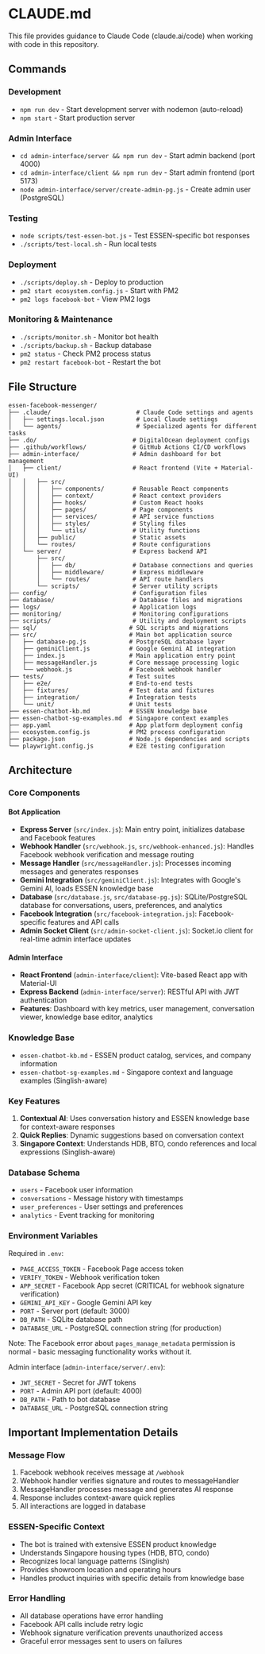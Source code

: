 # CLAUDE.md

This file provides guidance to Claude Code (claude.ai/code) when working with code in this repository.

## Commands

### Development
- `npm run dev` - Start development server with nodemon (auto-reload)
- `npm start` - Start production server

### Admin Interface
- `cd admin-interface/server && npm run dev` - Start admin backend (port 4000)
- `cd admin-interface/client && npm run dev` - Start admin frontend (port 5173)
- `node admin-interface/server/create-admin-pg.js` - Create admin user (PostgreSQL)

### Testing
- `node scripts/test-essen-bot.js` - Test ESSEN-specific bot responses
- `./scripts/test-local.sh` - Run local tests

### Deployment
- `./scripts/deploy.sh` - Deploy to production
- `pm2 start ecosystem.config.js` - Start with PM2
- `pm2 logs facebook-bot` - View PM2 logs

### Monitoring & Maintenance
- `./scripts/monitor.sh` - Monitor bot health
- `./scripts/backup.sh` - Backup database
- `pm2 status` - Check PM2 process status
- `pm2 restart facebook-bot` - Restart the bot

## File Structure

```
essen-facebook-messenger/
├── .claude/                        # Claude Code settings and agents
│   ├── settings.local.json         # Local Claude settings
│   └── agents/                     # Specialized agents for different tasks
├── .do/                           # DigitalOcean deployment configs
├── .github/workflows/             # GitHub Actions CI/CD workflows
├── admin-interface/               # Admin dashboard for bot management
│   ├── client/                    # React frontend (Vite + Material-UI)
│   │   ├── src/
│   │   │   ├── components/        # Reusable React components
│   │   │   ├── context/           # React context providers
│   │   │   ├── hooks/             # Custom React hooks
│   │   │   ├── pages/             # Page components
│   │   │   ├── services/          # API service functions
│   │   │   ├── styles/            # Styling files
│   │   │   └── utils/             # Utility functions
│   │   ├── public/                # Static assets
│   │   └── routes/                # Route configurations
│   └── server/                    # Express backend API
│       ├── src/
│       │   ├── db/                # Database connections and queries
│       │   ├── middleware/        # Express middleware
│       │   └── routes/            # API route handlers
│       └── scripts/               # Server utility scripts
├── config/                        # Configuration files
├── database/                      # Database files and migrations
├── logs/                          # Application logs
├── monitoring/                    # Monitoring configurations
├── scripts/                       # Utility and deployment scripts
├── sql/                          # SQL scripts and migrations
├── src/                          # Main bot application source
│   ├── database-pg.js            # PostgreSQL database layer
│   ├── geminiClient.js           # Google Gemini AI integration
│   ├── index.js                  # Main application entry point
│   ├── messageHandler.js         # Core message processing logic
│   └── webhook.js                # Facebook webhook handler
├── tests/                        # Test suites
│   ├── e2e/                      # End-to-end tests
│   ├── fixtures/                 # Test data and fixtures
│   ├── integration/              # Integration tests
│   └── unit/                     # Unit tests
├── essen-chatbot-kb.md           # ESSEN knowledge base
├── essen-chatbot-sg-examples.md  # Singapore context examples
├── app.yaml                      # App platform deployment config
├── ecosystem.config.js           # PM2 process configuration
├── package.json                  # Node.js dependencies and scripts
└── playwright.config.js          # E2E testing configuration
```

## Architecture

### Core Components

#### Bot Application
- **Express Server** (`src/index.js`): Main entry point, initializes database and Facebook features
- **Webhook Handler** (`src/webhook.js`, `src/webhook-enhanced.js`): Handles Facebook webhook verification and message routing
- **Message Handler** (`src/messageHandler.js`): Processes incoming messages and generates responses
- **Gemini Integration** (`src/geminiClient.js`): Integrates with Google's Gemini AI, loads ESSEN knowledge base
- **Database** (`src/database.js`, `src/database-pg.js`): SQLite/PostgreSQL database for conversations, users, preferences, and analytics
- **Facebook Integration** (`src/facebook-integration.js`): Facebook-specific features and API calls
- **Admin Socket Client** (`src/admin-socket-client.js`): Socket.io client for real-time admin interface updates

#### Admin Interface
- **React Frontend** (`admin-interface/client`): Vite-based React app with Material-UI
- **Express Backend** (`admin-interface/server`): RESTful API with JWT authentication
- **Features**: Dashboard with key metrics, user management, conversation viewer, knowledge base editor, analytics

### Knowledge Base
- `essen-chatbot-kb.md` - ESSEN product catalog, services, and company information
- `essen-chatbot-sg-examples.md` - Singapore context and language examples (Singlish-aware)

### Key Features
1. **Contextual AI**: Uses conversation history and ESSEN knowledge base for context-aware responses
2. **Quick Replies**: Dynamic suggestions based on conversation context
3. **Singapore Context**: Understands HDB, BTO, condo references and local expressions (Singlish-aware)

### Database Schema
- `users` - Facebook user information
- `conversations` - Message history with timestamps
- `user_preferences` - User settings and preferences
- `analytics` - Event tracking for monitoring

### Environment Variables
Required in `.env`:
- `PAGE_ACCESS_TOKEN` - Facebook Page access token
- `VERIFY_TOKEN` - Webhook verification token
- `APP_SECRET` - Facebook App secret (CRITICAL for webhook signature verification)
- `GEMINI_API_KEY` - Google Gemini API key
- `PORT` - Server port (default: 3000)
- `DB_PATH` - SQLite database path
- `DATABASE_URL` - PostgreSQL connection string (for production)

Note: The Facebook error about `pages_manage_metadata` permission is normal - basic messaging functionality works without it.

Admin interface (`admin-interface/server/.env`):
- `JWT_SECRET` - Secret for JWT tokens
- `PORT` - Admin API port (default: 4000)
- `DB_PATH` - Path to bot database
- `DATABASE_URL` - PostgreSQL connection string

## Important Implementation Details

### Message Flow
1. Facebook webhook receives message at `/webhook`
2. Webhook handler verifies signature and routes to messageHandler
3. MessageHandler processes message and generates AI response
4. Response includes context-aware quick replies
5. All interactions are logged in database

### ESSEN-Specific Context
- The bot is trained with extensive ESSEN product knowledge
- Understands Singapore housing types (HDB, BTO, condo)
- Recognizes local language patterns (Singlish)
- Provides showroom location and operating hours
- Handles product inquiries with specific details from knowledge base

### Error Handling
- All database operations have error handling
- Facebook API calls include retry logic
- Webhook signature verification prevents unauthorized access
- Graceful error messages sent to users on failures